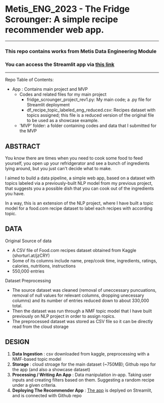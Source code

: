 # Metis_ENG_2023 - The Fridge Scrounger: A simple recipe recommender web app. 

---
### This repo contains works from Metis Data Engineering Module
### You can access the Streamlit app via [this link](https://rageofpaju-metis-eng-appfridge-scrounger-project-rev1-1trjwl.streamlit.app/)
---
Repo Table of Contents:
- App : Contains main project and MVP
	- Codes and related files for my main project
		- fridge_scrounger_project_rev1.py: My main code; a .py file for Streamlit deployment
		- df_recipe_topic_labeled_eng_reduced.csv: Recipes dataset with topics assigned; this file is a reduced version of the original file to be used as a showcase example. 
	- 'MVP' folder: a folder containing codes and data that I submitted for the MVP




## ABSTRACT
You know there are times when you need to cook some food to feed yourself, you open up your refridgerator and see a bunch of ingredients lying around, but you just can't decide what to make.

I aimed to build a data pipeline, a simple web app, based on a dataset with topics labeled via a previously-built NLP model from my previous project, that suggests you  a possible dish that you can cook out of the ingredients you have.  

In a way, this is an extension of the NLP project, where I have built a topic model for a food.com recipe dataset to label each recipes with according topic. 

## DATA
Original Source of data 
- A CSV file of Food.com recipes dataset obtained from Kaggle  (shorturl.at/jzCRY)
- Some of its columns include name, prep/cook time, ingredients, ratings, calories, nutritions, instructions
- 550,000 entries

Dataset Preprocessing
- The source dataset was cleaned (removal of uneccessary puncuations, removal of null values for relevant columns, dropping unecessary columns) and its number of entries reduced down to about 330,000 total.
- Then the dataset was run through a NMF topic model that I have built previously on NLP project in order to assign ropics.
- The preprocessed dataset was stored as CSV file so it can be directly read from the cloud storage

## DESIGN
1. **Data Ingestion** : csv downloaded from kaggle, preprocessing with a NMF-based topic model
2. **Storage** : cloud stroage for the main dataset (~750MB); Github repo for the app (and also a showcase dataset) 
3. **Processing / Writing An App** : Data manipulation in-app. Taking user inputs and creating filters based on them. Suggesting a random recipe under a given criteria. 
5. **Deploying The Recommender App** : [The app](https://rageofpaju-metis-eng-appfridge-scrounger-project-rev1-1trjwl.streamlit.app/) is deplyed on Streamlit, and is connected with Github repo 
